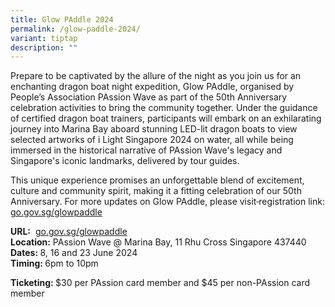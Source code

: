 ```yaml
---
title: Glow PAddle 2024
permalink: /glow-paddle-2024/
variant: tiptap
description: ""
---
```

<p>Prepare to be captivated by the allure of the night as you join us for
an enchanting dragon boat night expedition, Glow PAddle, organised by People’s
Association PAssion Wave as part of the 50th Anniversary celebration activities
to bring the community together. Under the guidance of certified dragon
boat trainers, participants will embark on an exhilarating journey into
Marina Bay aboard stunning LED-lit dragon boats to view selected artworks
of i Light Singapore 2024 on water, all while being immersed in the historical
narrative of PAssion Wave's legacy and Singapore's iconic landmarks, delivered
by tour guides.</p>
<p>This unique experience promises an unforgettable blend of excitement,
culture and community spirit, making it a fitting celebration of our 50th
Anniversary. For more updates on Glow PAddle, please visit<s> </s>registration
link: <a href="http://go.gov.sg/glowpaddle" rel="noopener noreferrer nofollow" target="_blank">go.gov.sg/glowpaddle</a>
</p>
<p><strong>URL:</strong>&nbsp; <a href="http://go.gov.sg/glowpaddle" rel="noopener noreferrer nofollow" target="_blank">go.gov.sg/glowpaddle</a>
<br><strong>Location:</strong> PAssion Wave @ Marina Bay, 11 Rhu Cross Singapore
437440
<br><strong>Dates: </strong>8, 16 and 23 June 2024
<br><strong>Timing: </strong>6pm to 10pm</p>
<p><strong>Ticketing: </strong>$30 per PAssion card member and $45 per non-PAssion
card member</p>